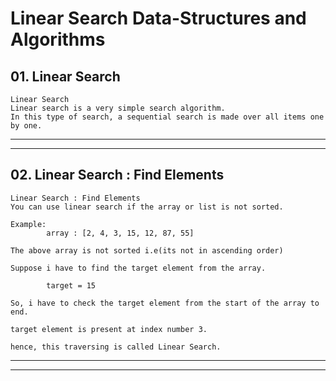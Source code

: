 # Linear Search Data-Structures and Algorithms

## 01. Linear Search

    Linear Search
    Linear search is a very simple search algorithm.
    In this type of search, a sequential search is made over all items one by one.

---

---

## 02. Linear Search : Find Elements

    Linear Search : Find Elements
    You can use linear search if the array or list is not sorted.

    Example:
            array : [2, 4, 3, 15, 12, 87, 55]

    The above array is not sorted i.e(its not in ascending order)

    Suppose i have to find the target element from the array.

            target = 15

    So, i have to check the target element from the start of the array to end.

    target element is present at index number 3.

    hence, this traversing is called Linear Search.

---

---

